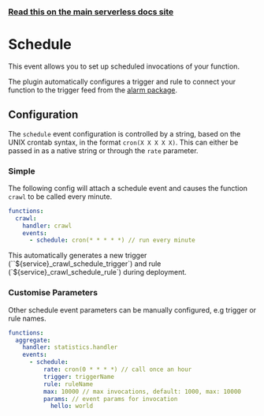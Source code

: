 <!--
title: Serverless Framework - Apache OpenWhisk Events - Scheduled & Recurring
menuText: Schedule
menuOrder: 4
description: Setting up Scheduled, Recurring, CRON Task Events with Apache OpenWhisk via the Serverless Framework
layout: Doc
-->

<!-- DOCS-SITE-LINK:START automatically generated  -->
### [Read this on the main serverless docs site](https://www.serverless.com/framework/docs/providers/openwhisk/events/schedule)
<!-- DOCS-SITE-LINK:END -->

# Schedule

This event allows you to set up scheduled invocations of your function. 

The plugin automatically configures a trigger and rule to connect your function
to the trigger feed from the [alarm package](https://github.com/openwhisk/openwhisk/blob/master/docs/catalog.md#using-the-alarm-package).

## Configuration 

The `schedule` event configuration is controlled by a string, based on the UNIX
crontab syntax, in the format `cron(X X X X X)`. This can either be passed in
as a native string or through the `rate` parameter.

### Simple

The following config will attach a schedule event and causes the function `crawl` to be called every minute. 

```yaml
functions:
  crawl:
    handler: crawl
    events:
      - schedule: cron(* * * * *) // run every minute
```

This automatically generates a new trigger (``${service}_crawl_schedule_trigger`)
and rule (`${service}_crawl_schedule_rule`) during deployment.

### Customise Parameters

Other schedule event parameters can be manually configured, e.g trigger or rule names.

```yaml
functions:
  aggregate:
    handler: statistics.handler
    events:
      - schedule:
          rate: cron(0 * * * *) // call once an hour
          trigger: triggerName
          rule: ruleName
          max: 10000 // max invocations, default: 1000, max: 10000
          params: // event params for invocation
            hello: world
```
